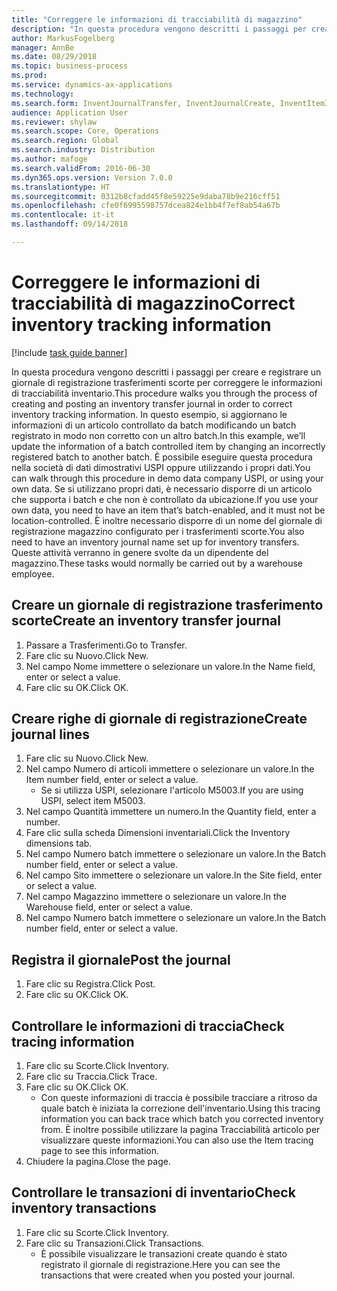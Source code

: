 ```yaml
--- 
title: "Correggere le informazioni di tracciabilità di magazzino"
description: "In questa procedura vengono descritti i passaggi per creare e registrare un giornale di registrazione trasferimenti scorte per correggere le informazioni di tracciabilità inventario."
author: MarkusFogelberg
manager: AnnBe
ms.date: 08/29/2018
ms.topic: business-process
ms.prod: 
ms.service: dynamics-ax-applications
ms.technology: 
ms.search.form: InventJournalTransfer, InventJournalCreate, InventItemIdLookupSimple, InventBatchIdLookup, InventLocationIdLookup, InventDimTracking, InventTrans
audience: Application User
ms.reviewer: shylaw
ms.search.scope: Core, Operations
ms.search.region: Global
ms.search.industry: Distribution
ms.author: mafoge
ms.search.validFrom: 2016-06-30
ms.dyn365.ops.version: Version 7.0.0
ms.translationtype: HT
ms.sourcegitcommit: 0312b8cfadd45f8e59225e9daba78b9e216cff51
ms.openlocfilehash: cfe0f6995598757dcea824e1bb4f7ef8ab54a67b
ms.contentlocale: it-it
ms.lasthandoff: 09/14/2018

---
```

# <a name="correct-inventory-tracking-information"></a><span data-ttu-id="ad636-103">Correggere le informazioni di tracciabilità di magazzino</span><span class="sxs-lookup"><span data-stu-id="ad636-103">Correct inventory tracking information</span></span>

[!include [task guide banner](../../includes/task-guide-banner.md)]

<span data-ttu-id="ad636-104">In questa procedura vengono descritti i passaggi per creare e registrare un giornale di registrazione trasferimenti scorte per correggere le informazioni di tracciabilità inventario.</span><span class="sxs-lookup"><span data-stu-id="ad636-104">This procedure walks you through the process of creating and posting an inventory transfer journal in order to correct inventory tracking information.</span></span> <span data-ttu-id="ad636-105">In questo esempio, si aggiornano le informazioni di un articolo controllato da batch modificando un batch registrato in modo non corretto con un altro batch.</span><span class="sxs-lookup"><span data-stu-id="ad636-105">In this example, we’ll update the information of a batch controlled item by changing an incorrectly registered batch to another batch.</span></span> <span data-ttu-id="ad636-106">È possibile eseguire questa procedura nella società di dati dimostrativi USPI oppure utilizzando i propri dati.</span><span class="sxs-lookup"><span data-stu-id="ad636-106">You can walk through this procedure in demo data company USPI, or using your own data.</span></span> <span data-ttu-id="ad636-107">Se si utilizzano propri dati, è necessario disporre di un articolo che supporta i batch e che non è controllato da ubicazione.</span><span class="sxs-lookup"><span data-stu-id="ad636-107">If you use your own data, you need to have an item that’s batch-enabled, and it must not be location-controlled.</span></span> <span data-ttu-id="ad636-108">È inoltre necessario disporre di un nome del giornale di registrazione magazzino configurato per i trasferimenti scorte.</span><span class="sxs-lookup"><span data-stu-id="ad636-108">You also need to have an inventory journal name set up for inventory transfers.</span></span> <span data-ttu-id="ad636-109">Queste attività verranno in genere svolte da un dipendente del magazzino.</span><span class="sxs-lookup"><span data-stu-id="ad636-109">These tasks would normally be carried out by a warehouse employee.</span></span>


## <a name="create-an-inventory-transfer-journal"></a><span data-ttu-id="ad636-110">Creare un giornale di registrazione trasferimento scorte</span><span class="sxs-lookup"><span data-stu-id="ad636-110">Create an inventory transfer journal</span></span>
1. <span data-ttu-id="ad636-111">Passare a Trasferimenti.</span><span class="sxs-lookup"><span data-stu-id="ad636-111">Go to Transfer.</span></span>
2. <span data-ttu-id="ad636-112">Fare clic su Nuovo.</span><span class="sxs-lookup"><span data-stu-id="ad636-112">Click New.</span></span>
3. <span data-ttu-id="ad636-113">Nel campo Nome immettere o selezionare un valore.</span><span class="sxs-lookup"><span data-stu-id="ad636-113">In the Name field, enter or select a value.</span></span>
4. <span data-ttu-id="ad636-114">Fare clic su OK.</span><span class="sxs-lookup"><span data-stu-id="ad636-114">Click OK.</span></span>

## <a name="create-journal-lines"></a><span data-ttu-id="ad636-115">Creare righe di giornale di registrazione</span><span class="sxs-lookup"><span data-stu-id="ad636-115">Create journal lines</span></span>
1. <span data-ttu-id="ad636-116">Fare clic su Nuovo.</span><span class="sxs-lookup"><span data-stu-id="ad636-116">Click New.</span></span>
2. <span data-ttu-id="ad636-117">Nel campo Numero di articoli immettere o selezionare un valore.</span><span class="sxs-lookup"><span data-stu-id="ad636-117">In the Item number field, enter or select a value.</span></span>
    * <span data-ttu-id="ad636-118">Se si utilizza USPI, selezionare l'articolo M5003.</span><span class="sxs-lookup"><span data-stu-id="ad636-118">If you are using USPI, select item M5003.</span></span>  
3. <span data-ttu-id="ad636-119">Nel campo Quantità immettere un numero.</span><span class="sxs-lookup"><span data-stu-id="ad636-119">In the Quantity field, enter a number.</span></span>
4. <span data-ttu-id="ad636-120">Fare clic sulla scheda Dimensioni inventariali.</span><span class="sxs-lookup"><span data-stu-id="ad636-120">Click the Inventory dimensions tab.</span></span>
5. <span data-ttu-id="ad636-121">Nel campo Numero batch immettere o selezionare un valore.</span><span class="sxs-lookup"><span data-stu-id="ad636-121">In the Batch number field, enter or select a value.</span></span>
6. <span data-ttu-id="ad636-122">Nel campo Sito immettere o selezionare un valore.</span><span class="sxs-lookup"><span data-stu-id="ad636-122">In the Site field, enter or select a value.</span></span>
7. <span data-ttu-id="ad636-123">Nel campo Magazzino immettere o selezionare un valore.</span><span class="sxs-lookup"><span data-stu-id="ad636-123">In the Warehouse field, enter or select a value.</span></span>
8. <span data-ttu-id="ad636-124">Nel campo Numero batch immettere o selezionare un valore.</span><span class="sxs-lookup"><span data-stu-id="ad636-124">In the Batch number field, enter or select a value.</span></span>

## <a name="post-the-journal"></a><span data-ttu-id="ad636-125">Registra il giornale</span><span class="sxs-lookup"><span data-stu-id="ad636-125">Post the journal</span></span>
1. <span data-ttu-id="ad636-126">Fare clic su Registra.</span><span class="sxs-lookup"><span data-stu-id="ad636-126">Click Post.</span></span>
2. <span data-ttu-id="ad636-127">Fare clic su OK.</span><span class="sxs-lookup"><span data-stu-id="ad636-127">Click OK.</span></span>

## <a name="check-tracing-information"></a><span data-ttu-id="ad636-128">Controllare le informazioni di traccia</span><span class="sxs-lookup"><span data-stu-id="ad636-128">Check tracing information</span></span>
1. <span data-ttu-id="ad636-129">Fare clic su Scorte.</span><span class="sxs-lookup"><span data-stu-id="ad636-129">Click Inventory.</span></span>
2. <span data-ttu-id="ad636-130">Fare clic su Traccia.</span><span class="sxs-lookup"><span data-stu-id="ad636-130">Click Trace.</span></span>
3. <span data-ttu-id="ad636-131">Fare clic su OK.</span><span class="sxs-lookup"><span data-stu-id="ad636-131">Click OK.</span></span>
    * <span data-ttu-id="ad636-132">Con queste informazioni di traccia è possibile tracciare a ritroso da quale batch è iniziata la correzione dell'inventario.</span><span class="sxs-lookup"><span data-stu-id="ad636-132">Using this tracing information you can back trace which batch you corrected inventory from.</span></span>  <span data-ttu-id="ad636-133">È inoltre possibile utilizzare la pagina Tracciabilità articolo per visualizzare queste informazioni.</span><span class="sxs-lookup"><span data-stu-id="ad636-133">You can also use the Item tracing page to see this information.</span></span>  
4. <span data-ttu-id="ad636-134">Chiudere la pagina.</span><span class="sxs-lookup"><span data-stu-id="ad636-134">Close the page.</span></span>

## <a name="check-inventory-transactions"></a><span data-ttu-id="ad636-135">Controllare le transazioni di inventario</span><span class="sxs-lookup"><span data-stu-id="ad636-135">Check inventory transactions</span></span>
1. <span data-ttu-id="ad636-136">Fare clic su Scorte.</span><span class="sxs-lookup"><span data-stu-id="ad636-136">Click Inventory.</span></span>
2. <span data-ttu-id="ad636-137">Fare clic su Transazioni.</span><span class="sxs-lookup"><span data-stu-id="ad636-137">Click Transactions.</span></span>
    * <span data-ttu-id="ad636-138">È possibile visualizzare le transazioni create quando è stato registrato il giornale di registrazione.</span><span class="sxs-lookup"><span data-stu-id="ad636-138">Here you can see the transactions that were created when you posted your journal.</span></span>   


